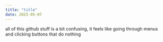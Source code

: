 ```yaml
---
title: "title"
date: 2025-05-07
---
```


all of this github stuff is a bit confusing, it feels like going through menus and clicking buttons that do nothing
